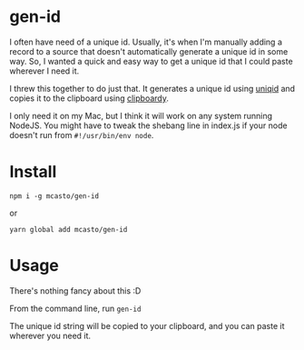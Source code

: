 # gen-id

I often have need of a unique id. Usually, it's when I'm manually adding a record to a source that doesn't automatically generate a unique id in some way. So, I wanted a quick and easy way to get a unique id that I could paste wherever I need it.

I threw this together to do just that. It generates a unique id using [uniqid](https://www.npmjs.com/package/uniqid) and copies it to the clipboard using [clipboardy](https://www.npmjs.com/package/clipboardy).

I only need it on my Mac, but I think it will work on any system running NodeJS. You might have to tweak the shebang line in index.js if your node doesn't run from `#!/usr/bin/env node`.

# Install
`npm i -g mcasto/gen-id`

or

`yarn global add mcasto/gen-id`

# Usage
There's nothing fancy about this :D

From the command line, run `gen-id`

The unique id string will be copied to your clipboard, and you can paste it wherever you need it.
